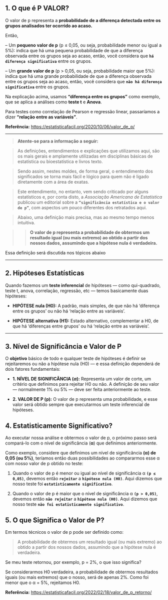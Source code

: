 ## 1. O que é P VALOR?

O valor de p representa a **probabilidade de a diferença detectada entre os grupos analisados ter ocorrido ao acaso.** 

Então,

– Um **pequeno valor de p** (p ≤ 0,05, ou seja, probabilidade menor ou igual a 5%): 
indica que há uma pequena probabilidade de que a diferença observada entre os grupos seja ao acaso, então, você considera que **`há diferença significativa`** entre os grupos.

– Um **grande valor de p** (p > 0,05, ou seja, probabilidade maior que 5%): 
indica que há uma grande probabilidade de que a diferença observada entre os grupos seja ao acaso, então, você considera que **`não há diferença significativa`** entre os grupos.

Na explicação acima, usamos **“diferença entre os grupos”** como exemplo, que se aplica a análises como **teste t** e **Anova**.

Para testes como correlação de Pearson e regressão linear, passaríamos a dizer **“relação entre as variáveis”**.

**Referência:** https://estatisticafacil.org/2020/10/06/valor_de_p/

---

> **Atente-se para a informação a seguir:**

> As definições, entendimentos e explicações que utilizamos aqui, são os mais gerais e amplamente utilizadas em disciplinas básicas de estatística ou bioestatística e livros texto.

> Sendo assim, nestes moldes, de forma geral, o entendimento dos significados se torna mais fácil e lógico para quem não é ligado diretamente com a área de exatas.

> Este entendimento, no entanto, vem sendo criticado por alguns estatísticos e, por conta disto, a *Associação Americana de Estatística* publicou um editorial sobre a **`“significância estatística e o valor de p”`**, com aspectos um pouco diferentes dos retratados aqui.

> Abaixo, uma definição mais precisa, mas ao mesmo tempo menos intuitiva.

>>**O valor de p representa a probabilidade de obtermos um resultado igual (ou mais extremo) ao obtido a partir dos nossos dados, assumindo que a hipótese nula é verdadeira.**

Essa definição será discutida nos tópicos abaixo

---

## 2. Hipóteses Estatísticas

Quando fazemos um **teste inferencial** de hipóteses — como qui-quadrado, teste t, anova, correlação, regressão, etc — temos basicamente duas hipóteses:

 - **HIPÓTESE nula (H0):** A padrão, mais simples, de que não há ‘diferença entre os grupos’ ou não há ‘relação entre as variáveis’.

- **HIPÓTESE alternativa (H1):** Estado alternativo, complementar a H0, de que há ‘diferenças entre grupos’ ou há ‘relação entre as variáveis’.

---

## 3. Nível de Significância e Valor de P

O **objetivo** básico de todo e qualquer teste de hipóteses é definir se rejeitaremos ou não a hipótese nula (H0) — e essa definição dependerá de dois fatores fundamentais:

- **1. NÍVEL DE SIGNIFICÂNCIA (*α*):** Representa um valor de corte, um critério que definimos para rejeitar H0 ou não. A definição de seu valor — normalmente 1% ou 5% — deve ser feita anteriormente ao teste.

- **2. VALOR DE P (p):** O valor de p representa uma probabilidade, e esse valor será obtido sempre que executarmos um teste inferencial de hipóteses.


## 4. Estatisticamente Significativo?

Ao executar nossa análise e obtermos o valor de p, o próximo passo será compará-lo com o nível de significância (**α**) que definimos anteriormente.

Como exemplo, considere que definimos um nível de significância **(α) de 0,05 (ou 5%)**, teríamos então duas possibilidades ao compararmos esse α com nosso valor de p obtido no teste:

1. Quando o valor de p é menor ou igual ao nível de significância α **`(p ≤ 0,05)`**, devemos então **`rejeitar`** a **`hipótese nula (H0)`**. Aqui dizemos que nosso teste foi **`estatisticamente significativo`**.

2. Quando o valor de p é maior que o nível de significância α **`(p > 0,05)`**, devemos então **`não rejeitar`** a **`hipótese nula (H0)`**. Aqui dizemos que nosso teste **`não foi estatisticamente significativo`**.

## 5. O que Significa o Valor de P?

Em termos técnicos o valor de p pode ser definido como:

> A probabilidade de obtermos um resultado igual (ou mais  extremo)
> ao obtido a partir dos nossos dados, assumindo que a hipótese nula é verdadeira.

Se meu teste retornou, por exemplo, p = 2%, o que isso significa?

Se considerarmos H0 verdadeira, a probabilidade de obtermos resultados iguais (ou mais extremos) que o nosso, será de apenas 2%. Como foi menor que o α = 5%, rejeitamos H0.

**Referência:** https://estatisticafacil.org/2022/02/18/valor_de_p_retorno/

